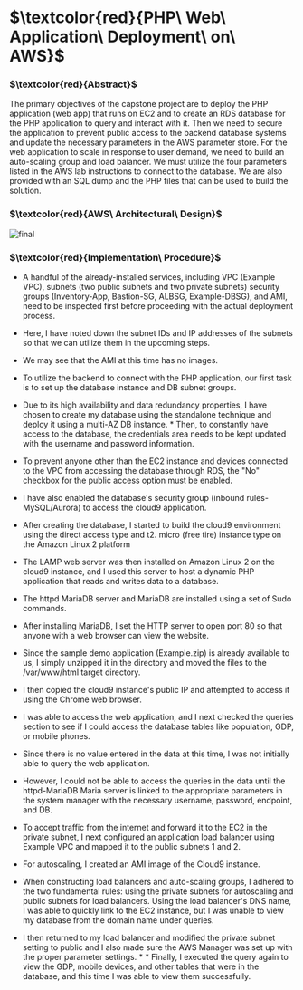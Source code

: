 # $\textcolor{red}{PHP\ Web\ Application\ Deployment\ on\ AWS}$

### $\textcolor{red}{Abstract}$

The primary objectives of the capstone project are to deploy the PHP application (web app) that runs on EC2 and to create an RDS database for the PHP application to query and interact with it. Then we need to secure the application to prevent public access to the backend database systems and update the necessary parameters in the AWS parameter store. For the web application to scale in response to user demand, we need to build an auto-scaling group and load balancer. We must utilize the four parameters listed in the AWS lab instructions to connect to the database. We are also provided with an SQL dump and the PHP files that can be used to build the solution.


### $\textcolor{red}{AWS\ Architectural\ Design}$

![final](https://github.com/swethamurthy25/Real-time-Projects/assets/112581595/c9c34174-4098-4498-a955-f89837c1bd78)



### $\textcolor{red}{Implementation\ Procedure}$

* A handful of the already-installed services, including VPC (Example VPC), subnets (two public subnets and two private subnets) security groups (Inventory-App, Bastion-SG, 
  ALBSG, Example-DBSG), and AMI, need to be inspected first before proceeding with the actual deployment process.
* Here, I have noted down the subnet IDs and IP addresses of the subnets so that we can utilize them in the upcoming steps.
* We may see that the AMI at this time has no images.

* To utilize the backend to connect with the PHP application, our first task is to set up the database instance and DB subnet groups.
* Due to its high availability and data redundancy properties, I have chosen to create my database using the standalone technique and deploy it using a multi-AZ DB instance. * Then, to constantly have access to the database, the credentials area needs to be kept updated with the username and password information.
* To prevent anyone other than the EC2 instance and devices connected to the VPC from accessing the database through RDS, the "No" checkbox for the public access option must 
  be enabled.
* I have also enabled the database's security group (inbound rules-MySQL/Aurora) to access the cloud9 application.
* After creating the database, I started to build the cloud9 environment using the direct access type and t2. micro (free tire) instance type on the Amazon Linux 2 platform 
* The LAMP web server was then installed on Amazon Linux 2 on the cloud9 instance, and I used this server to host a dynamic PHP application that reads and writes
  data to a database.
* The httpd MariaDB server and MariaDB are installed using a set of Sudo commands.
* After installing MariaDB, I set the HTTP server to open port 80 so that anyone with a web browser can view the website.
* Since the sample demo application (Example.zip) is already available to us, I simply unzipped it in the directory and moved the files to the /var/www/html target 
  directory.
* I then copied the cloud9 instance's public IP and attempted to access it using the Chrome web browser.
* I was able to access the web application, and I next checked the queries section to see if I could access the database tables like population, GDP, or mobile phones.
* Since there is no value entered in the data at this time, I was not initially able to query the web application.
* However, I could not be able to access the queries in the data until the httpd-MariaDB Maria server is linked to the appropriate parameters in the system manager with the 
  necessary username, password, endpoint, and DB.
* To accept traffic from the internet and forward it to the EC2 in the private subnet, I next configured an application load balancer using Example VPC and mapped it to the 
  public subnets 1 and 2.
* For autoscaling, I created an AMI image of the Cloud9 instance.
* When constructing load balancers and auto-scaling groups, I adhered to the two fundamental rules: using the private subnets for autoscaling and public subnets for load balancers. Using the load balancer's DNS name, I was able to quickly link to the EC2 instance, but I was unable to view my database from the domain name under queries.
* I then returned to my load balancer and modified the private subnet setting to public and I also made sure the AWS Manager was set up with the proper parameter settings. * * Finally, I executed the query again to view the GDP, mobile devices, and other tables that were in the database, and this time I was able to view them successfully.


